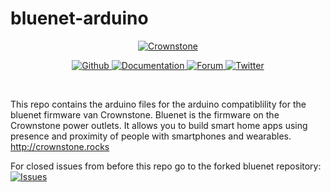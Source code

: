 # bluenet-arduino

<p align="center">
  <a href="https://crownstone.rocks">
    <img src="https://avatars0.githubusercontent.com/u/19687047?s=300&u=2bf39117bd4b49d941d1fe3d8d3a53957aafbc6b" alt="Crownstone">
  </a>
</p>

<p align="center">
  <a href="https://github.com/crownstone/bluenet">
    <img src="https://img.shields.io/badge/Github-Crownstone/bluenet-blue" alt="Github">
  </a>
  <a href="http://crownstone.github.io/bluenet/">
    <img src="http://img.shields.io/badge/read_the-docs-2196f3.svg" alt="Documentation">
  </a>
  <a href="https://crownstone.slack.com/">
    <img src="https://img.shields.io/badge/Forum-Slack-blue" alt="Forum">
  </a>
  <a href="https://twitter.com/CrownstoneRocks">
    <img src="https://img.shields.io/badge/Twitter-CrownstoneRocks-blue" alt="Twitter">
  </a>
</p>

<br>

This repo contains the arduino files for the arduino compatiblility for the bluenet firmware van Crownstone. Bluenet is the firmware on the Crownstone power outlets. It allows you to build smart home apps using presence and proximity of people with smartphones and wearables. http://crownstone.rocks

<p align="left">
  For closed issues from before this repo go to the forked bluenet repository:
  <a href="https://github.com/PaulWondel/bluenet/issues?q=is%3Aissue+is%3Aclosed">
    <img src="https://img.shields.io/badge/Issues-PaulWondel/bluenet-blue" alt="Issues">
  </a>
</p>
